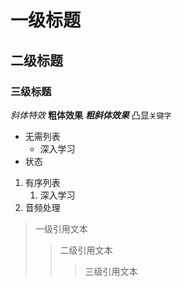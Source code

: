 # 一级标题
## 二级标题
### 三级标题
*斜体特效*
**粗体效果**
***粗斜体效果***
凸显`关键字`
* 无需列表
	* 深入学习
* 状态

1. 有序列表
	1. 深入学习
2. 音频处理

> 一级引用文本
>> 二级引用文本
>>> 三级引用文本
